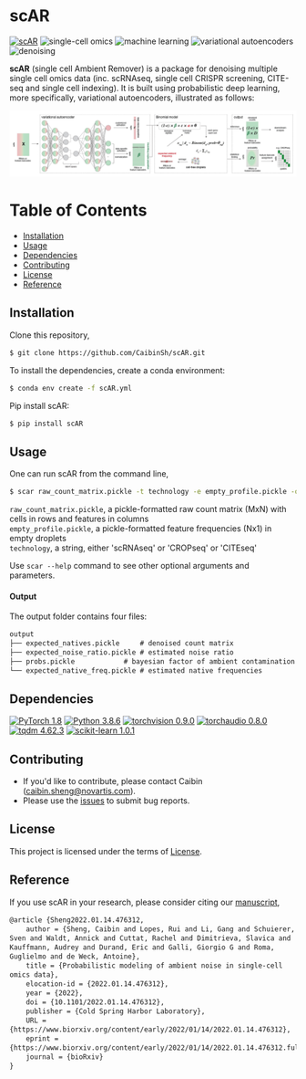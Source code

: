# scAR  

[![scAR](https://img.shields.io/badge/scAR-005AF0?style=for-the-badge&logo=dependabot&logoColor=white.svg)](https://github.com/CaibinSh/scAR)
![single-cell omics](https://img.shields.io/badge/single_cell_omics-005AF0?style=for-the-badge.svg)
![machine learning](https://img.shields.io/badge/machine_learning-005AF0?style=for-the-badge.svg)
![variational autoencoders](https://img.shields.io/badge/variational_autoencoders-005AF0?style=for-the-badge.svg)
![denoising](https://img.shields.io/badge/denoising-005AF0?style=for-the-badge.svg)

**scAR** (single cell Ambient Remover) is a package for denoising multiple single cell omics data (inc. scRNAseq, single cell CRISPR screening, CITE-seq and single cell indexing). It is built using probabilistic deep learning, more specifically, variational autoencoders, illustrated as follows:

<img src='docs/img/overview_scAR.png' width="1200">


# Table of Contents

- [Installation](#Installation)
- [Usage](#Usage)
- [Dependencies](#Dependencies)
- [Contributing](#Contributing)
- [License](#License)
- [Reference](#Reference)

## Installation

Clone this repository,

```sh
$ git clone https://github.com/CaibinSh/scAR.git
```

To install the dependencies, create a conda environment:
```sh
$ conda env create -f scAR.yml
```

Pip install scAR:

```sh
$ pip install scAR
```

## Usage

One can run scAR from the command line,
```sh
$ scar raw_count_matrix.pickle -t technology -e empty_profile.pickle -o output
```

`raw_count_matrix.pickle`, a pickle-formatted raw count matrix (MxN) with cells in rows and features in columns  
`empty_profile.pickle`, a pickle-formatted feature frequencies (Nx1) in empty droplets  
`technology`, a string, either 'scRNAseq' or 'CROPseq' or 'CITEseq'

Use `scar --help` command to see other optional arguments and parameters.


#### Output

The output folder contains four files:   

	output
	├── expected_natives.pickle		# denoised count matrix
	├── expected_noise_ratio.pickle	# estimated noise ratio
	├── probs.pickle			# bayesian factor of ambient contamination
	└── expected_native_freq.pickle	# estimated native frequencies


## Dependencies

[![PyTorch 1.8](https://img.shields.io/badge/PyTorch-1.8.0-greeen.svg)](https://pytorch.org/)
[![Python 3.8.6](https://img.shields.io/badge/python-3.8.6-blue.svg)](https://www.python.org/)
[![torchvision 0.9.0](https://img.shields.io/badge/torchvision-0.9.0-red.svg)](https://pytorch.org/vision/stable/index.html)
[![torchaudio 0.8.0](https://img.shields.io/badge/torchaudio-0.8.0-yellow.svg)](https://pytorch.org/audio/stable/index.html)
[![tqdm 4.62.3](https://img.shields.io/badge/tqdm-4.62.3-orange.svg)](https://github.com/tqdm/tqdm)
[![scikit-learn 1.0.1](https://img.shields.io/badge/scikit_learn-1.0.1-green.svg)](https://scikit-learn.org/)

## Contributing

- If you'd like to contribute, please contact Caibin (caibin.sheng@novartis.com).
- Please use the [issues](https://github.com/CaibinSh/scAR/issues) to submit bug reports.

## License

This project is licensed under the terms of [License](LICENSE.txt).

## Reference

If you use scAR in your research, please consider citing our [manuscript](https://doi.org/10.1101/2022.01.14.476312),

```
@article {Sheng2022.01.14.476312,
	author = {Sheng, Caibin and Lopes, Rui and Li, Gang and Schuierer, Sven and Waldt, Annick and Cuttat, Rachel and Dimitrieva, Slavica and Kauffmann, Audrey and Durand, Eric and Galli, Giorgio G and Roma, Guglielmo and de Weck, Antoine},
	title = {Probabilistic modeling of ambient noise in single-cell omics data},
	elocation-id = {2022.01.14.476312},
	year = {2022},
	doi = {10.1101/2022.01.14.476312},
	publisher = {Cold Spring Harbor Laboratory},
	URL = {https://www.biorxiv.org/content/early/2022/01/14/2022.01.14.476312},
	eprint = {https://www.biorxiv.org/content/early/2022/01/14/2022.01.14.476312.full.pdf},
	journal = {bioRxiv}
}
```
